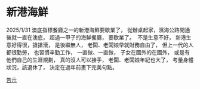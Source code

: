 新港海鮮
=======

2025/1/31
澳底指標餐廳之一的新港海鮮要歇業了，
從辦桌起家，濱海公路開通後就一直在澳底，
超過一甲子的海鮮餐廳，
要歇業了。
​
不是生意不好，
新港生意好得很，搶搶滾，
是後繼無人，
老闆、老闆娘早就財務自由了，
但上一代的人都很勤勞，
也習慣辛勤工作，
一直做、一直做，
子女在國外的在國外，
或是有他們自己的生涯規劃，
真的沒人可以接手，
老闆、老闆娘年紀也大了，
考量身體狀況，該退休了，
決定在過年前畫下完美句點。

[告示](https://www.google.com.tw/maps/@25.0559494,121.9265584,3a,75y,336.59h,94.15t/data=!3m7!1e1!3m5!1shLFH3Ejev_Gt5R371BDubA!2e0!6shttps:%2F%2Fstreetviewpixels-pa.googleapis.com%2Fv1%2Fthumbnail%3Fcb_client%3Dmaps_sv.tactile%26w%3D900%26h%3D600%26pitch%3D-4.145903681530285%26panoid%3DhLFH3Ejev_Gt5R371BDubA%26yaw%3D336.5860614373184!7i16384!8i8192?entry=ttu&g_ep=EgoyMDI1MDkxNC4wIKXMDSoASAFQAw%3D%3D)

